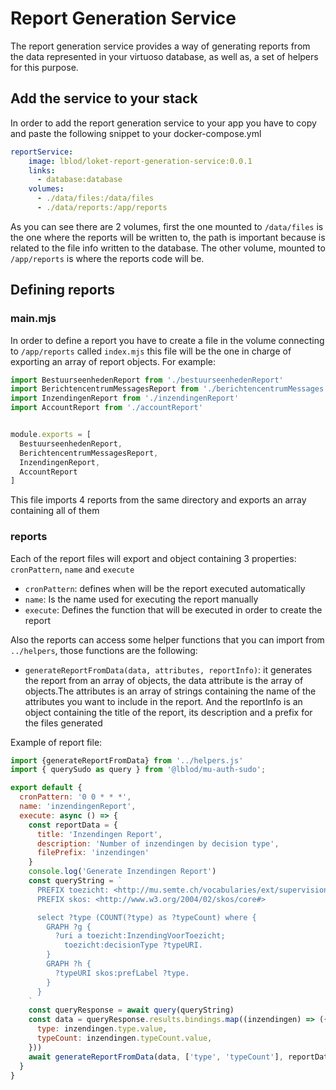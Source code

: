 # Report Generation Service
The report generation service provides a way of generating reports from the data represented in your virtuoso database, as well as, a set of helpers for this purpose.

## Add the service to your stack

In order to add the report generation service to your app you have to copy and paste the following snippet to your docker-compose.yml

```yaml
reportService:
    image: lblod/loket-report-generation-service:0.0.1
    links:
      - database:database
    volumes:
      - ./data/files:/data/files
      - ./data/reports:/app/reports
```

As you can see there are 2 volumes, first the one mounted to `/data/files` is the one where the reports will be written to, the path is important because is related to the file info written to the database. The other volume, mounted to `/app/reports` is where the reports code will be.


## Defining reports

### main.mjs
In order to define a report you have to create a file in the volume connecting to `/app/reports` called `index.mjs` this file will be the one in charge of exporting an array of report objects. For example:
```js
import BestuurseenhedenReport from './bestuurseenhedenReport'
import BerichtencentrumMessagesReport from './berichtencentrumMessages'
import InzendingenReport from './inzendingenReport'
import AccountReport from './accountReport'


module.exports = [
  BestuurseenhedenReport,
  BerichtencentrumMessagesReport,
  InzendingenReport,
  AccountReport
]

```

This file imports 4 reports from the same directory and exports an array containing all of them

### reports
Each of the report files will export and object containing 3 properties: `cronPattern`, `name` and `execute`

- `cronPattern`: defines when will be the report executed automatically
- `name`: Is the name used for executing the report manually
- `execute`: Defines the function that will be executed in order to create the report

Also the reports can access some helper functions that you can import from `../helpers`, those functions are the following:
- `generateReportFromData(data, attributes, reportInfo)`: it generates the report from an array of objects, the data attribute is the array of objects.The attributes is an array of strings containing the name of the attributes you want to include in the report. And the reportInfo is an object containing the title of the report, its description and a prefix for the files generated

Example of report file:

```js
import {generateReportFromData} from '../helpers.js'
import { querySudo as query } from '@lblod/mu-auth-sudo';

export default {
  cronPattern: '0 0 * * *',
  name: 'inzendingenReport',
  execute: async () => {
    const reportData = {
      title: 'Inzendingen Report',
      description: 'Number of inzendingen by decision type',
      filePrefix: 'inzendingen'
    }
    console.log('Generate Inzendingen Report')
    const queryString = `
      PREFIX toezicht: <http://mu.semte.ch/vocabularies/ext/supervision/>
      PREFIX skos: <http://www.w3.org/2004/02/skos/core#>

      select ?type (COUNT(?type) as ?typeCount) where {
        GRAPH ?g {
          ?uri a toezicht:InzendingVoorToezicht;
            toezicht:decisionType ?typeURI.
        }
        GRAPH ?h {
          ?typeURI skos:prefLabel ?type.
        }
      }
    `
    const queryResponse = await query(queryString)
    const data = queryResponse.results.bindings.map((inzendingen) => ({
      type: inzendingen.type.value,
      typeCount: inzendingen.typeCount.value,
    }))
    await generateReportFromData(data, ['type', 'typeCount'], reportData)
  }
}
```

